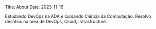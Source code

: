 Title: About
Date: 2023-11-16

Estudando DevOps na ADA e cursando Ciência da Computação. Resolvo desafios na área de DevOps, Cloud, Infrastructure.
